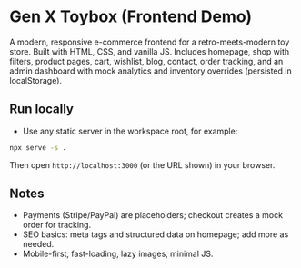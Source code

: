 # Gen X Toybox (Frontend Demo)

A modern, responsive e-commerce frontend for a retro-meets-modern toy store. Built with HTML, CSS, and vanilla JS. Includes homepage, shop with filters, product pages, cart, wishlist, blog, contact, order tracking, and an admin dashboard with mock analytics and inventory overrides (persisted in localStorage).

## Run locally

- Use any static server in the workspace root, for example:

```bash
npx serve -s .
```

Then open `http://localhost:3000` (or the URL shown) in your browser.

## Notes
- Payments (Stripe/PayPal) are placeholders; checkout creates a mock order for tracking.
- SEO basics: meta tags and structured data on homepage; add more as needed.
- Mobile-first, fast-loading, lazy images, minimal JS.
